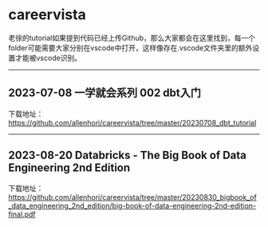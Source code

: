 # careervista
老徐的tutorial如果提到代码已经上传Github，那么大家都会在这里找到，每一个folder可能需要大家分别在vscode中打开，这样像存在.vscode文件夹里的额外设置才能被vscode识别。

___
## 2023-07-08 一学就会系列 002 dbt入门
下载地址：https://github.com/allenhori/careervista/tree/master/20230708_dbt_tutorial

___
## 2023-08-20 Databricks - The Big Book of Data Engineering 2nd Edition
下载地址：https://github.com/allenhori/careervista/tree/master/20230830_bigbook_of_data_engineering_2nd_edition/big-book-of-data-engineering-2nd-edition-final.pdf


